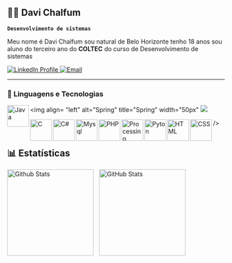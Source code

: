 ## 👨‍💻 Davi Chalfum 
**`Desenvolvimento de sistemas`**

Meu nome é Davi Chalfum sou natural de Belo Horizonte tenho 18 anos sou aluno do terceiro ano do **COLTEC** do curso de Desenvolvimento de sistemas

<a href="https://www.linkedin.com/in/davichalfum" target="_blank">
   <img alt="LinkedIn Profile" title="Meu perfil no linkedin"
        src="https://custom-icon-badges.demolab.com/badge/-LinkedIn-0077B5?style=for-the-badge&logo=linkedin&logoColor=white">
</a>
<a href="mailto:davichalfum@gmail.com">
   <img src="https://img.shields.io/badge/Email-Enviar%20Email-red?logo=gmail&style=for-the-badge" alt="Email">
</a>

---
### 🤖 **Linguagens e Tecnologias**

<img
    align= "left"
    alt="Java"
    title="Java"
    width="50px"
    src="https://cdn.jsdelivr.net/gh/devicons/devicon@latest/icons/java/java-original.svg" 
/>
<img
    align= "left"
    alt="Spring"
    title="Spring"
    width="50px" 
   <img src="https://cdn.jsdelivr.net/gh/devicons/devicon@latest/icons/spring/spring-original.svg" />
          
/>
<img
    align= "left"
    alt="C"
    title="C"
    width="50px"
    src="https://cdn.jsdelivr.net/gh/devicons/devicon@latest/icons/c/c-original.svg" 
/>
<img
    align= "left"
    alt="C#"
    title="C#"
    width="50px"
    src="https://cdn.jsdelivr.net/gh/devicons/devicon@latest/icons/csharp/csharp-original.svg" 
/>
<img
    align= "left"
    alt="Mysql"
    title="Mysql"
    width="50px"
    src="https://cdn.jsdelivr.net/gh/devicons/devicon@latest/icons/mysql/mysql-original.svg" 
/>
<img
    align= "left"
    alt="PHP"
    title="PHP"
    width="50px"
    src="https://cdn.jsdelivr.net/gh/devicons/devicon@latest/icons/php/php-original.svg" 
/>
<img
    align= "left"
    alt="Processing"
    title="Processing"
    width="50px"
    src="https://cdn.jsdelivr.net/gh/devicons/devicon@latest/icons/processing/processing-original.svg" 
/>
<img
    align= "left"
    alt="Pyton"
    title="Pyton"
    width="50px"
    src="https://cdn.jsdelivr.net/gh/devicons/devicon@latest/icons/python/python-original.svg" 
/>
<img
    align= "left"
    alt="HTML"
    title="HTML"
    width="50px"
    src="https://cdn.jsdelivr.net/gh/devicons/devicon@latest/icons/html5/html5-original.svg" 
/>
<img
    align= "left"
    alt="CSS"
    title="CSS"
    width="50px"
    src="https://cdn.jsdelivr.net/gh/devicons/devicon@latest/icons/css3/css3-original.svg" 
/>
<br/>
<br/>
## 📊 Estatísticas
<p>
    <img
        align="left"
        alt="Github Stats"
        height="200"
        style="padding-right: 10px;"
        src="https://github-readme-stats.vercel.app/api?username=Davi120906&show_icons=true&theme=tokyonight&locale=pt-br&hide_rank=true" 
    />
    <img
        align="left"
        alt="GitHub Stats"
        height="200"
        src="https://github-readme-stats.vercel.app/api/top-langs/?username=Davi120906&theme=tokyonight&layout=compact" 
    />
</p>


